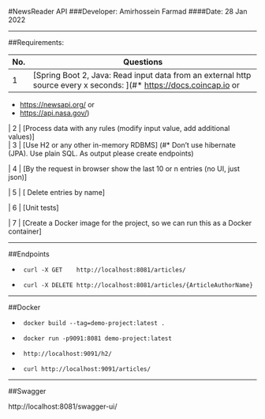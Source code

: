 

#NewsReader API
###Developer: Amirhossein Farmad
####Date: 28 Jan 2022

---
##Requirements:


| No. | Questions                                                                                                                                                       
| --- | -----------------------------------------------------------------------------------------------------------------------------------------------------------                                                                                                                              
| 1   | [Spring Boot 2, Java: Read input data from an external http source every x seconds: ](#* https://docs.coincap.io or
* https://newsapi.org/ or
* https://api.nasa.gov/)   
                                                                                                      
| 2   | [Process data with any rules (modify input value, add additional values)]                                                                                                                  
| 3   | [Use H2 or any other in-memory RDBMS]  (#* Don’t use hibernate (JPA). Use plain SQL. As output please create endpoints)

| 4   | [By the request in browser show the last 10 or n entries (no UI, just json)]  

| 5   | [ Delete entries by name] 

| 6   | [Unit tests] 

| 7   | [Create a Docker image for the project, so we can run this as a Docker container] 


---
##Endpoints

*      curl -X GET    http://localhost:8081/articles/

*      curl -X DELETE http://localhost:8081/articles/{ArticleAuthorName}


---
##Docker

*      docker build --tag=demo-project:latest .

*      docker run -p9091:8081 demo-project:latest

*      http://localhost:9091/h2/

*      curl http://localhost:9091/articles/

---
##Swagger

http://localhost:8081/swagger-ui/

